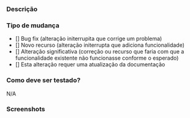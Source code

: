 ### Descrição
<!--Informe uma pequena descrição-->

### Tipo de mudança

- [] Bug fix (alteração initerrupita que corrige um problema)
- [] Novo recurso (alteração initerrupta que adiciona funcionalidade)
- [] Alteração significativa (correção ou recurso que faria com que a funcionalidade existente não funcionasse conforme o esperado)
- [] Esta alteração requer uma atualização da documentação

### Como deve ser testado?

N/A

### Screenshots

<!-- <img width=250 src=link> -->
